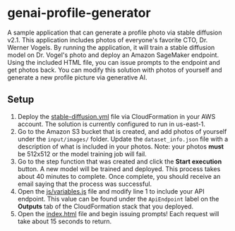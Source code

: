 # genai-profile-generator
A sample application that can generate a profile photo via stable diffusion v2.1. This application includes photos of everyone's favorite CTO, Dr. Werner Vogels. By running the application, it will train a stable diffusion  model on Dr. Vogel's photo and deploy an Amazon SageMaker endpoint. Using the included HTML file, you can issue prompts to the endpoint and get photos back. You can modify this solution with photos of yourself and generate a new profile picture via generative AI.

## Setup

1. Deploy the [stable-diffusion.yml](stable-diffusion.yml) file via CloudFormation in your AWS account. The solution is currently configured to run in us-east-1.
2. Go to the Amazon S3 bucket that is created, and add photos of yourself under the `input/images/` folder. Update the `dataset_info.json` file with a description of what is included in your photos. Note: your photos **must** be 512x512 or the model training job will fail.
3. Go to the step function that was created and click the **Start execution** button. A new model will be trained and deployed. This process takes about 40 minutes to complete. Once complete, you should receive an email saying that the process was successful. 
4. Open the [js/variables.js](js/variables.js) file and modify line 1 to include your API endpoint. This value can be found under the `ApiEndpoint` label on the **Outputs** tab of the CloudFormation stack that you deployed.
5. Open the  [index.html](index.html) file and begin issuing prompts! Each request will take about 15 seconds to return.


